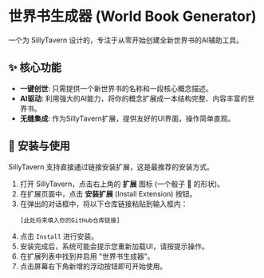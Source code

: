 # 世界书生成器 (World Book Generator)

一个为 SillyTavern 设计的，专注于从零开始创建全新世界书的AI辅助工具。

## ✨ 核心功能

- **一键创世**: 只需提供一个新世界书的名称和一段核心概念描述。
- **AI驱动**: 利用强大的AI能力，将你的概念扩展成一本结构完整、内容丰富的世界书。
- **无缝集成**: 作为SillyTavern扩展，提供友好的UI界面，操作简单直观。

## 🚀 安装与使用

SillyTavern 支持直接通过链接安装扩展，这是最推荐的安装方式。

1.  打开 SillyTavern，点击右上角的 **扩展** 图标 (一个骰子 🎲 的形状)。
2.  在扩展页面中，点击 **安装扩展** (Install Extension) 按钮。
3.  在弹出的对话框中，将以下仓库链接粘贴到输入框内：
    ```
    [此处将来填入你的GitHub仓库链接]
    ```
4.  点击 `Install` 进行安装。
5.  安装完成后，系统可能会提示您重新加载UI，请按提示操作。
6.  在扩展列表中找到并启用 "世界书生成器"。
7.  点击屏幕右下角新增的浮动按钮即可开始使用。
